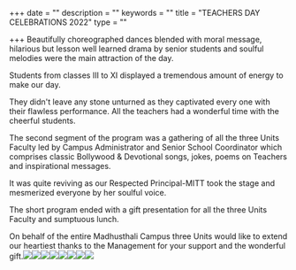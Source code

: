 +++
date = ""
description = ""
keywords = ""
title = "TEACHERS DAY CELEBRATIONS 2022"
type = ""

+++
Beautifully choreographed dances blended with moral message, hilarious but lesson well learned drama by senior students and soulful melodies were the main attraction of the day. 

Students from classes III to XI displayed a tremendous amount of energy to make our day.

They didn't leave any stone unturned as they captivated every one with their flawless performance. All the teachers had a wonderful time with the cheerful students.

The second segment of the program was a gathering of all the three Units Faculty led by Campus Administrator and Senior School Coordinator which comprises classic Bollywood & Devotional songs, jokes, poems on Teachers and inspirational messages.

It was quite reviving as our Respected Principal-MITT took the stage and mesmerized everyone by her soulful voice.

The short program ended with a gift presentation for all the three Units Faculty and sumptuous lunch.

On behalf of the entire Madhusthali Campus three Units would like to extend our heartiest thanks to the Management for your support and the wonderful gift.![](/uploads/2022/09/10/20220906_102416.jpg)![](/uploads/2022/09/10/img-20220906-wa0002.jpg)![](/uploads/2022/09/10/20220908_080536.jpg)![](/uploads/2022/09/10/20220908_080101.jpg)![](/uploads/2022/09/10/20220908_080031.jpg)![](/uploads/2022/09/10/20220908_080324.jpg)![](/uploads/2022/09/10/20220908_080616.jpg)![](/uploads/2022/09/10/20220908_080444.jpg)
